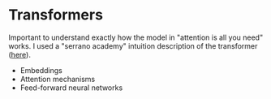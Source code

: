 # Transformers
Important to understand exactly how the model in "attention is all you need" works. I used a "serrano academy" intuition description of the transformer ([here](https://www.youtube.com/watch?v=qaWMOYf4ri8)).

- Embeddings
- Attention mechanisms
- Feed-forward neural networks
